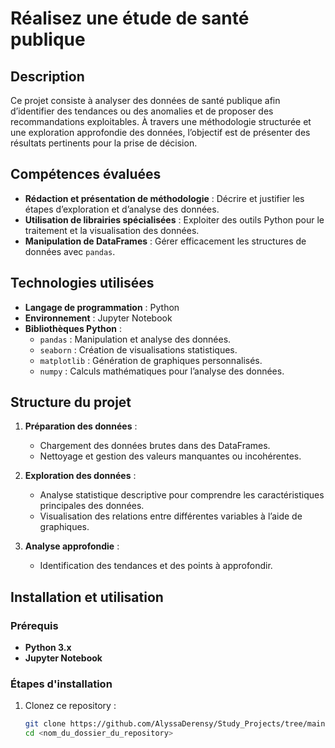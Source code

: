 # Réalisez une étude de santé publique

## Description
Ce projet consiste à analyser des données de santé publique afin d’identifier des tendances ou des anomalies et de proposer des recommandations exploitables. À travers une méthodologie structurée et une exploration approfondie des données, l’objectif est de présenter des résultats pertinents pour la prise de décision.

## Compétences évaluées
- **Rédaction et présentation de méthodologie** : Décrire et justifier les étapes d’exploration et d’analyse des données.
- **Utilisation de librairies spécialisées** : Exploiter des outils Python pour le traitement et la visualisation des données.
- **Manipulation de DataFrames** : Gérer efficacement les structures de données avec `pandas`.

## Technologies utilisées
- **Langage de programmation** : Python
- **Environnement** : Jupyter Notebook
- **Bibliothèques Python** :
  - `pandas` : Manipulation et analyse des données.
  - `seaborn` : Création de visualisations statistiques.
  - `matplotlib` : Génération de graphiques personnalisés.
  - `numpy` : Calculs mathématiques pour l’analyse des données.

## Structure du projet
1. **Préparation des données** :
   - Chargement des données brutes dans des DataFrames.
   - Nettoyage et gestion des valeurs manquantes ou incohérentes.

2. **Exploration des données** :
   - Analyse statistique descriptive pour comprendre les caractéristiques principales des données.
   - Visualisation des relations entre différentes variables à l’aide de graphiques.

3. **Analyse approfondie** :
   - Identification des tendances et des points à approfondir.


## Installation et utilisation
### Prérequis
- **Python 3.x**
- **Jupyter Notebook**

### Étapes d'installation
1. Clonez ce repository :
   ```bash
   git clone https://github.com/AlyssaDerensy/Study_Projects/tree/main/Openclassrooms/analyse_sante_publique
   cd <nom_du_dossier_du_repository>

